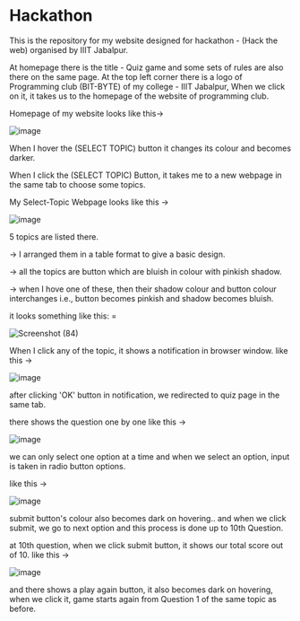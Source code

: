 # Hackathon
This is the repository for my website designed for hackathon - (Hack the web) organised by IIIT Jabalpur.

At homepage there is the title - Quiz game and some sets of rules are also there on the same page.
At the top left corner there is a logo of Programming club (BIT-BYTE) of my college - IIIT Jabalpur, 
When we click on it, it takes us to the homepage of the website of programming club.

Homepage of my website looks like this->

![image](https://user-images.githubusercontent.com/86365122/123535394-2f385880-d741-11eb-9467-85d64aae3953.png)

When I hover the (SELECT TOPIC) button it changes its colour and becomes darker.

When I click the (SELECT TOPIC) Button, it takes me to a new webpage in the same tab to choose some topics.

My Select-Topic Webpage looks like this ->

![image](https://user-images.githubusercontent.com/86365122/123535471-8c340e80-d741-11eb-9a4f-3a161a7397b3.png)

5 topics are listed there.

-> I arranged them in a table format to give a basic design.

-> all the topics are button which are bluish in colour with pinkish shadow.

-> when I hove one of these, then their shadow colour and button colour interchanges
i.e., button becomes pinkish and shadow becomes bluish.

it looks something like this: =

![Screenshot (84)](https://user-images.githubusercontent.com/86365122/123535566-43308a00-d742-11eb-8c67-2a1b688324f8.png)

When I click any of the topic, it shows a notification in browser window. 
like this ->

![image](https://user-images.githubusercontent.com/86365122/123535606-7c68fa00-d742-11eb-8295-a16724c827f2.png)

after clicking 'OK' button in notification, we redirected to quiz page in the same tab.

there shows the question one by one like this ->

![image](https://user-images.githubusercontent.com/86365122/123535670-e8e3f900-d742-11eb-9d1f-66aeb4bd5fb7.png)

we can only select one option at a time and when we select an option, input is taken in radio button options.

like this ->

![image](https://user-images.githubusercontent.com/86365122/123535724-45dfaf00-d743-11eb-8292-333ba3692c42.png)

submit button's colour also becomes dark on hovering..
 and when we click submit, we go to next option and this process is done up to 10th Question.
 
 at 10th question, when we click submit button, it shows our total score out of 10.
 like this ->
 
 ![image](https://user-images.githubusercontent.com/86365122/123535773-a40c9200-d743-11eb-8b60-811676f7b35a.png)

and there shows a play again button, it also becomes dark on hovering,
when we click it, game starts again from Question 1 of the same topic as before.
